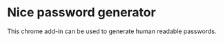 # Nice password generator
This chrome add-in can be used to generate human readable passwords.
<!--stackedit_data:
eyJoaXN0b3J5IjpbLTIwOTM2NDQ0NThdfQ==
-->